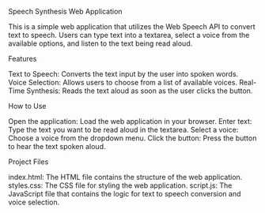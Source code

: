Speech Synthesis Web Application

This is a simple web application that utilizes the Web Speech API to convert text to speech. Users can type text into a textarea, select a voice from the available options, and listen to the text being read aloud.

Features

Text to Speech: Converts the text input by the user into spoken words.
Voice Selection: Allows users to choose from a list of available voices.
Real-Time Synthesis: Reads the text aloud as soon as the user clicks the button.

How to Use

Open the application: Load the web application in your browser.
Enter text: Type the text you want to be read aloud in the textarea.
Select a voice: Choose a voice from the dropdown menu.
Click the button: Press the button to hear the text spoken aloud.

Project Files

index.html: The HTML file contains the structure of the web application.
styles.css: The CSS file for styling the web application.
script.js: The JavaScript file that contains the logic for text to speech conversion and voice selection.
